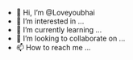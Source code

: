 - 👋 Hi, I’m @Loveyoubhai
- 👀 I’m interested in ...
- 🌱 I’m currently learning ...
- 💞️ I’m looking to collaborate on ...
- 📫 How to reach me ...

<!---
Loveyoubhai/Loveyoubhai is a ✨ special ✨ repository because its `README.md` (this file) appears on your GitHub profile.
You can click the Preview link to take a look at your changes.
--->

